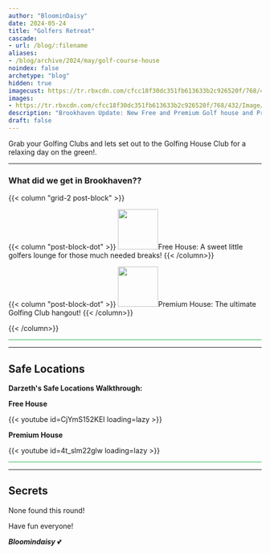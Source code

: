 ```yaml
---
author: "BloominDaisy"
date: 2024-05-24
title: "Golfers Retreat"
cascade:
- url: /blog/:filename
aliases:
- /blog/archive/2024/may/golf-course-house
noindex: false
archetype: "blog"
hidden: true
imagecust: https://tr.rbxcdn.com/cfcc18f30dc351fb613633b2c926520f/768/432/Image/Png
images:
- https://tr.rbxcdn.com/cfcc18f30dc351fb613633b2c926520f/768/432/Image/Png
description: "Brookhaven Update: New Free and Premium Golf house and Prop limit raised to 5 more props on Public Servers."
draft: false
---
```


Grab your Golfing Clubs and lets set out to the Golfing House Club for a relaxing day on the green!.

---

### What did we get in Brookhaven??

{{< column "grid-2 post-block" >}}

{{< column "post-block-dot" >}}
<img src="/images/blog/free_house_golf_icon.png" loading="lazy" style="width: 80px; height: 80px;">Free House: A sweet little golfers lounge for those much needed breaks!
{{< /column>}}

{{< column "post-block-dot" >}}
<img src="/images/blog/premium_house_golf_icon.png" loading="lazy" style="width: 80px; height: 80px;">Premium House: The ultimate Golfing Club hangout!
{{< /column>}}

{{< /column>}}


<hr style="background-color: #28b44c" size=8 class="post-block">

---

## Safe Locations

**Darzeth's Safe Locations Walkthrough:**

<div class="grid-2 post-vid-dot">

**Free House** <div class="grid-1">{{< youtube id=CjYmS152KEI loading=lazy >}}</div>

**Premium House** <div class="grid-1">{{< youtube id=4t_slm22glw loading=lazy >}}</div>
</div>


<hr style="background-color: #28b44c" size=8 class="post-block">

---

## Secrets

None found this round!

Have fun everyone!

_**Bloomindaisy**_ <span class="nowrap"><span class="emojify">💕</span>
